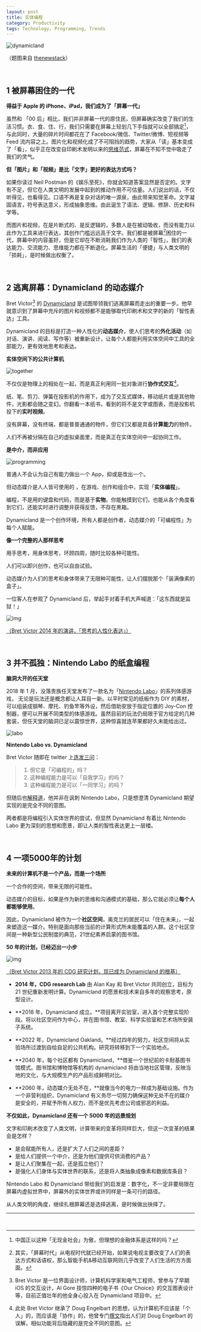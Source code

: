 ```yaml
---
layout: post
title: 实体编程
category: Productivity
tags: Technology, Programming, Trends
---
```


![dynamicland](/images/dynamicland.jpg)

（题图来自 [thenewstack](https://thenewstack.io/dynamicland-rethinks-computer-interfaces/)）

&nbsp;

## 1 被屏幕困住的一代

**得益于 Apple 的 iPhone、iPad，我们成为了「屏幕一代」**

虽然和 「00 后」相比，我们并非屏幕一代的原住民，但屏幕确实改变了我们的生活习惯。衣、食、住、行，我们只需要在屏幕上轻划几下手指就可以全部搞定[^1]，与此同时，大量的碎片时间都花在了 Facebook/微信、Twitter/微博、短视频等 Feed 流内容之上。图片化和视频化成了不可阻挡的趋势，大家从「读」基本变成了「看」，似乎正在改变自印刷术发明以来的[思维范式](https://fangfrancis.github.io/productivity/2017/11/13/voice-first/)，屏幕在不知不觉中吸走了我们的灵气。

**但「图片」和「视频」是比「文字」更好的表达方式吗？**

如果你读过 Neil Postman 的《娱乐至死》，你就会知道答案显然是否定的。文字有不足，但它在人类文明的发展中起到的推动作用不可估量。人们说出的话，不仅听得见，也看得见。口语不再是复杂对话的唯一源泉，由此带来知觉革命。文字凝固语言，符号表达意义，形成抽象思维。由此诞生了语法、逻辑、修辞、历史和科学等。

而图片和视频，在是片断式的、是反逻辑的，多数人是在被动吸收，而没有能力以此作为工具来进行表达，其创作门槛远远高于文字。我们都是被屏幕[^2]困住的一代，屏幕中的内容虽好，但是它却在不断消耗我们作为人类的「智性」，我们的表达能力、交流能力、思维能力都在不断退化。屏幕生活的「便捷」与人类文明的「损耗」，是时候做出权衡了。

&nbsp;

## 2 逃离屏幕：Dynamicland 的动态媒介

Bret Victor[^3] 的 [Dynamicland](https://dynamicland.org/) 是试图带领我们逃离屏幕而走出的重要一步。他早就意识到了屏幕中充斥的图片和视频都不是能够取代印刷术和文字的新的「智性表达」工具。

Dynamicland 的目标是打造一种人性化的**动态媒介**，使人们思考的**外化活动**（如对话、演讲、阅读、写作等）被重新设计，让每个人都能利用实体空间中工具的全部能力，更有效地思考和表达。

**实体空间下的公共计算机**

![together](/images/1-1-together.jpg)

不仅仅是物理上的相处在一起，而是真正利用同一批对象进行**协作式交互**[^4]。

纸、笔、剪刀、弹簧在投影机的作用下，成为了交互式媒体，移动纸片或是其他物件，光影都会随之变幻。你翻看一本纸书，看到的将不是文字或图表，而是投影机投下的**实时视频**。

没有屏幕，没有终端，都是普普通通的物件，但它们又都是具备**计算能力**的物件。

人们不再被分隔在自己的虚拟桌面里，而是真正在实体空间中一起协同工作。

**是中介，而非应用**

![programming](/images/1-2-programming.jpg)

普通人不会认为自己有能力做出一个 App，抑或是改出一个。

但动态媒介是人人皆可使用的 ，在游戏、创作和组合中，实现「**实体编程**」。

编程，不是用的键盘和代码，而是基于**实物**。你能触摸到它们，也能从各个角度看到它们，还能实时进行调整并获得反馈，不存在黑箱。

Dynamicland 是一个创作环境，所有人都是创作者，动态媒介的「可编程性」为每个人赋能。

**像一个完整的人那样思考**

用手思考，用身体思考，环顾四周，随时比较各种可能性。

人们可以即兴创作，也可以自由试验。 

动态媒介为人们的思考和身体带来了无限种可能性，让人们摆脱那个「装满像素的盒子」。

一位客人在参观了 Dynamicland 后，举起手对着手机大声喊道：「这东西就是监狱！」

![img](/images/2-humane.jpg)

[（Bret Victor 2014 年的演讲，「思考的人性化表达」）](https://vimeo.com/115154289)

&nbsp;

## 3 并不孤独：Nintendo Labo 的纸盒编程

**脑洞大开的任天堂**

2018 年 1 月，没落贵族任天堂发布了一款名为「[Nintendo Labo](https://labo.nintendo.com/)」的系列体感游戏， 无论是玩法还是概念都让人耳目一新。以平时常见的纸板作为 DIY 的素材，可以组装成钢琴、摩托、钓鱼竿等外设，然后借助安放于指定位置的 Joy-Con 控制器，便可以开展不同类型的体感游戏。虽然目前的玩法仍局限于官方给定的几种套装，但任天堂的脑洞已足以震惊世界，这种惊喜就连苹果都好久未能给出过。

![labo](/images/labo.jpg)

**Nintendo Labo vs. Dynamicland**

Bret Victor 随即在 twitter 上[连发三问](https://twitter.com/worrydream/status/953780424211222528)：

> 1. 但它是「可编程的」吗？
> 2. 这种编程能力是可以「自我学习」的吗？
> 3. 这种编程能力是可以「一同学习」的吗？

但随后也[解释道](https://twitter.com/worrydream/status/953831804376530944)，他并非在讽刺 Nintendo Labo，只是想澄清 Dynamicland 期望实现的是完全不同的意图。

两者都是将编程引入实体世界的尝试，但显然 Dynamicland 有着比 Nintendo Labo 更为深刻的思想和愿景，即让人类的智性表达更上一层楼。

&nbsp;

## 4 一项5000年的计划

**未来的计算机不是一个产品，而是一个场所**

一个合作的空间，带来无限的可能性。

动态媒介的目标，如果是作为新的思维和沟通模式的基础，那么它就必须让**每个人都能够使用**。

因此，Dynamicland 被作为一个**社区空间**，奥克兰的居民可以「住在未来」，一起来塑造这一媒介。特别是面向那些当前的计算形式所未能覆盖的人群。这个社区空间是一种新型公民制度的典范，21世纪素养启蒙的图书馆。

**50 年的计划，已经迈出一小步**

![img](/images/2-research-agenda.jpg)

[（Bret Victor 2013 年的 CDG 研究计划，现已成为 Dynamicland 的根基）](http://worrydream.com/cdg/ResearchAgenda-v0.19-poster.pdf)

- **2014 年，CDG research Lab** 由 Alan Kay 和 Bret Victor 共同创立，目标为 21 世纪重新发明计算。Dynamicland 的愿景和技术来自多年的观察思考，原型设计。


- **2018 年，Dynamicland 成立。**项目离开实验室，进入首个完整实现阶段。将以社区空间作为中心，并在图书馆、教室、科学实验室和艺术场所安装子系统。
- **2022 年，Dynamicland Oakland。**经过四年的努力，社区空间将从实验场所过渡到自给自足的公共机构。研究将转移到下一个实验地点。
- **2040 年，每个社区都有 Dynamicland，**借鉴一个世纪前的卡耐基图书馆模式。图书馆和博物馆等机构的 dynamicland 将由当地社区管理，反映当地的文化，与大规模生产的产品形成鲜明对比。
- **2060 年，动态媒介无处不在，**就像当今的电力一样成为基础设施。作为一个非营利组织，Dynamicland 有义务尽一切努力确保这种无处不在的媒介是安全的，并赋予所有人权力，而不是优先考虑公司或邪恶的利益。

**不仅如此，Dynamicland 还有一个 5000 年的远景规划**

文字和印刷术改变了人类文明，计算带来的变革将同样巨大，但这一次变革的结果会是怎样？

- 是会赋能所有人，还是扩大了人们之间的差距？
- 是给人们提供一个中介，还是为他们提供可供消费的产品？
- 是让人们聚集在一起，还是孤立他们？
- 是强化人们身体与实体世界的联系，还是将人类抽象成像素和数据库条目？

Nintendo Labo 和 Dynamicland 带给我们的启发是：数字化，不一定非要局限在屏幕内虚拟世界中，屏幕外的实体世界或许同样是一条可行的路径。

从人类文明的角度，继续扎根屏幕还是选择逃离，是时候做出抉择了。

---

[^1]: 中国正以这种「无现金社会」为傲，但理想的金融体系是这样的吗？
[^2]: 其实，「屏幕时代」从电视时代就已经开始，如果说电视主要改变了人们的表达方式和话语权，那么智能手机&移动互联网则几乎改变了人们生活的方方面面。
[^3]: Bret Victor 是一位界面设计师，计算机科学家和电气工程师，曾参与了早期 iOS 的交互设计，Al Gore 技惊四种的电子书《Our Choice》的交互图表设计等，目前正值壮年的他全身心投入在 Dynamicland 项目中。
[^4]: 此处 Bret Victor 继承了 Doug Engelbart 的思想，认为计算机不应该是「个人」的，而应该是「协作」的，他曾专门[撰文](http://worrydream.com/Engelbart/)指出人们对 Doug Engelbart 的误解，相似功能背后隐藏的是完全不同的意图。



&nbsp;
